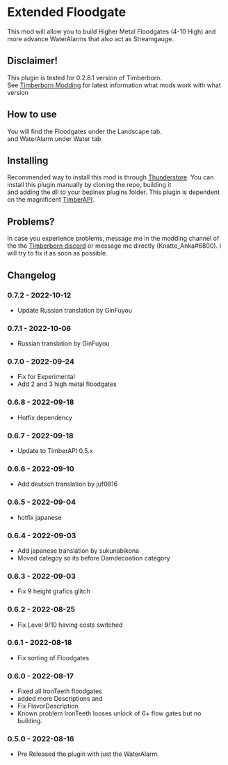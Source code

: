# Extended Floodgate

This mod will allow you to build Higher Metal Floodgates (4-10 High) and more advance WaterAlarms that also act as Streamgauge.  

## Disclaimer!

This plugin is tested for 0.2.8.1 version of Timberborn.  
See [Timberborn Modding](https://docs.google.com/spreadsheets/d/15juA0Fl6ZjbYmoNTg_vjMophBvtjMz8YNUI_KmNdtdg/edit?usp=sharing) for latest information what mods work with what version


## How to use

You will find the Floodgates under the Landscape tab.   
and WaterAlarm under Water tab  

## Installing

Recommended way to install this mod is through [Thunderstore](https://timberborn.thunderstore.io/). You can install this plugin manually by cloning the repo, building it  
and adding the dll to your bepinex plugins folder. This plugin is dependent on the magnificent [TimberAPI](https://github.com/Timberborn-Modding-Central/TimberAPI).  

## Problems?

In case you experience problems, message me in the modding channel of the the [Timberborn discord](https://discord.gg/mfbBF4cWpX) or message me directly (Knatte_Anka#6800). I will try to fix it as soon as possible.  

## Changelog

### 0.7.2 - 2022-10-12

- Update Russian translation by GinFuyou

### 0.7.1 - 2022-10-06

- Russian translation by GinFuyou

### 0.7.0 - 2022-09-24

- Fix for Experimental
- Add 2 and 3 high metal floodgates

### 0.6.8 - 2022-09-18

- Hotfix dependency

### 0.6.7 - 2022-09-18

- Update to TimberAPI 0.5.x

### 0.6.6 - 2022-09-10

- Add deutsch translation by juf0816

### 0.6.5 - 2022-09-04
 - hotfix japanese

### 0.6.4 - 2022-09-03
- Add japanese translation by sukunabikona
- Moved categoy so its before Damdecoation category

### 0.6.3 - 2022-09-03

- Fix 9 height grafics glitch

### 0.6.2 - 2022-08-25

- Fix Level 9/10 having costs switched

### 0.6.1 - 2022-08-18
- Fix sorting of Floodgates

### 0.6.0 - 2022-08-17
- Fixed all IronTeeth floodgates 
- added more Descriptions and 
- Fix FlavorDescription
- Known problem IronTeeth looses unlock of 6+ flow gates but no building.

### 0.5.0 - 2022-08-16

- Pre Released the plugin with just the WaterAlarm.
